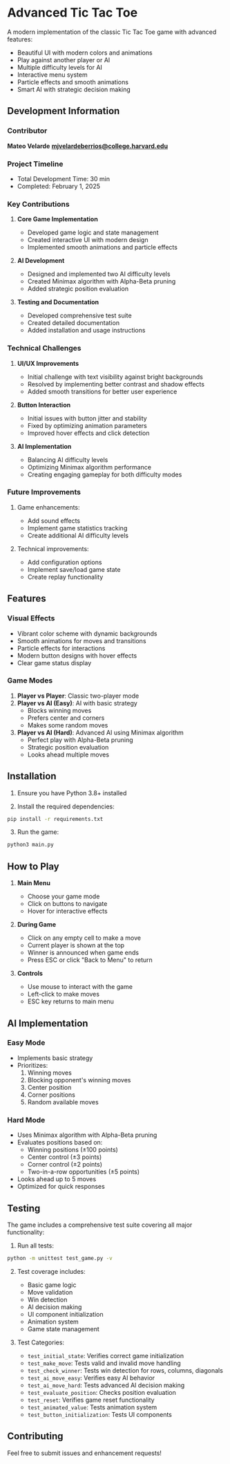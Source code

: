 # Advanced Tic Tac Toe

A modern implementation of the classic Tic Tac Toe game with advanced features:
- Beautiful UI with modern colors and animations
- Play against another player or AI
- Multiple difficulty levels for AI
- Interactive menu system
- Particle effects and smooth animations
- Smart AI with strategic decision making

## Development Information

### Contributor
**Mateo Velarde**
**mjvelardeberrios@college.harvard.edu**

### Project Timeline
- Total Development Time: 30 min
- Completed: February 1, 2025

### Key Contributions
1. **Core Game Implementation**
   - Developed game logic and state management
   - Created interactive UI with modern design
   - Implemented smooth animations and particle effects

2. **AI Development**
   - Designed and implemented two AI difficulty levels
   - Created Minimax algorithm with Alpha-Beta pruning
   - Added strategic position evaluation

3. **Testing and Documentation**
   - Developed comprehensive test suite
   - Created detailed documentation
   - Added installation and usage instructions

### Technical Challenges
1. **UI/UX Improvements**
   - Initial challenge with text visibility against bright backgrounds
   - Resolved by implementing better contrast and shadow effects
   - Added smooth transitions for better user experience

2. **Button Interaction**
   - Initial issues with button jitter and stability
   - Fixed by optimizing animation parameters
   - Improved hover effects and click detection

3. **AI Implementation**
   - Balancing AI difficulty levels
   - Optimizing Minimax algorithm performance
   - Creating engaging gameplay for both difficulty modes

### Future Improvements
1. Game enhancements:
   - Add sound effects
   - Implement game statistics tracking
   - Create additional AI difficulty levels

2. Technical improvements:
   - Add configuration options
   - Implement save/load game state
   - Create replay functionality

## Features

### Visual Effects
- Vibrant color scheme with dynamic backgrounds
- Smooth animations for moves and transitions
- Particle effects for interactions
- Modern button designs with hover effects
- Clear game status display

### Game Modes
1. **Player vs Player**: Classic two-player mode
2. **Player vs AI (Easy)**: AI with basic strategy
   - Blocks winning moves
   - Prefers center and corners
   - Makes some random moves
3. **Player vs AI (Hard)**: Advanced AI using Minimax algorithm
   - Perfect play with Alpha-Beta pruning
   - Strategic position evaluation
   - Looks ahead multiple moves

## Installation

1. Ensure you have Python 3.8+ installed

2. Install the required dependencies:
```bash
pip install -r requirements.txt
```

3. Run the game:
```bash
python3 main.py
```

## How to Play
1. **Main Menu**
   - Choose your game mode
   - Click on buttons to navigate
   - Hover for interactive effects

2. **During Game**
   - Click on any empty cell to make a move
   - Current player is shown at the top
   - Winner is announced when game ends
   - Press ESC or click "Back to Menu" to return

3. **Controls**
   - Use mouse to interact with the game
   - Left-click to make moves
   - ESC key returns to main menu

## AI Implementation

### Easy Mode
- Implements basic strategy
- Prioritizes:
  1. Winning moves
  2. Blocking opponent's winning moves
  3. Center position
  4. Corner positions
  5. Random available moves

### Hard Mode
- Uses Minimax algorithm with Alpha-Beta pruning
- Evaluates positions based on:
  - Winning positions (±100 points)
  - Center control (±3 points)
  - Corner control (±2 points)
  - Two-in-a-row opportunities (±5 points)
- Looks ahead up to 5 moves
- Optimized for quick responses

## Testing

The game includes a comprehensive test suite covering all major functionality:

1. Run all tests:
```bash
python -m unittest test_game.py -v
```

2. Test coverage includes:
   - Basic game logic
   - Move validation
   - Win detection
   - AI decision making
   - UI component initialization
   - Animation system
   - Game state management

3. Test Categories:
   - `test_initial_state`: Verifies correct game initialization
   - `test_make_move`: Tests valid and invalid move handling
   - `test_check_winner`: Tests win detection for rows, columns, diagonals
   - `test_ai_move_easy`: Verifies easy AI behavior
   - `test_ai_move_hard`: Tests advanced AI decision making
   - `test_evaluate_position`: Checks position evaluation
   - `test_reset`: Verifies game reset functionality
   - `test_animated_value`: Tests animation system
   - `test_button_initialization`: Tests UI components

## Contributing
Feel free to submit issues and enhancement requests!
